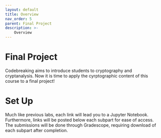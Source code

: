 ```yaml
---
layout: default
title: Overview
nav_order: 5
parent: Final Project
description: >-
    Overview
---
```


# Final Project

Codebreaking aims to introduce students to cryptography and cryptanalysis. Now it is time to apply the cyrptographic content of this course to a final project!

# Set Up 

Much like previous labs, each link will lead you to a Jupyter Notebook. Furthermore, links will be posted below each subpart for ease of access. The submissions will be done through Gradescope, requiring download of each subpart after completion. 
